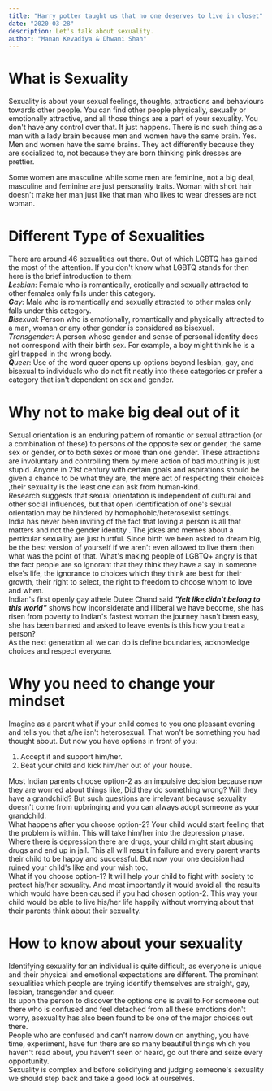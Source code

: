 ```yaml
---
title: "Harry potter taught us that no one deserves to live in closet"
date: "2020-03-28"
description: Let's talk about sexuality.
author: "Manan Kevadiya & Dhwani Shah"
---
```


# What is Sexuality

<p>Sexuality is about your sexual feelings, thoughts, attractions and behaviours towards other people. You can find other people physically, sexually or emotionally attractive, and all those things are a part of your sexuality. You don't have any control over that. It just happens. There is no such thing as a man with a lady brain because men and women have the same brain. Yes. Men and women have the same brains. They act differently because they are socialized to, not because they are born thinking pink dresses are prettier.</p>
<p>Some women are masculine while some men are feminine, not a big deal, masculine and feminine are just personality traits. Woman with short hair doesn't make her man just like that man who likes to wear dresses are not woman.</p>

# Different Type of Sexualities

There are around 46 sexualities out there. Out of which LGBTQ has gained the most of the attention. If you don't know what LGBTQ stands for then here is the brief introduction to them:<br>
_**L**esbian_: Female who is romantically, erotically and sexually attracted to other females only falls under this category.<br>
_**G**ay_: Male who is romantically and sexually attracted to other males only falls under this category.<br>
_**B**isexual_: Person who is emotionally, romantically and physically attracted to a man, woman or any other gender is considered as bisexual.<br>
_**T**ransgender_: A person whose gender and sense of personal identity does not correspond with their birth sex. For example, a boy might think he is a girl trapped in the wrong body.<br>
_**Q**ueer_: Use of the word queer opens up options beyond lesbian, gay, and bisexual to individuals who do not fit neatly into these categories or prefer a category that isn't dependent on sex and gender.<br>

# Why not to make big deal out of it

Sexual orientation is an enduring pattern of romantic or sexual attraction (or a combination of these) to persons of the opposite sex or gender, the same sex or gender, or to both sexes or more than one gender.
These attractions are involuntary and controlling them by mere action of bad mouthing is just stupid. Anyone in 21st century with certain goals and aspirations should be given a chance to be what they are, the mere act of respecting their choices ,their sexuality is the least one can ask from human-kind.<br>
Research suggests that sexual orientation is independent of cultural and other social influences, but that open identification of one's sexual orientation may be hindered by homophobic/heterosexist settings.<br>
India has never been inviting of the fact that loving a person is all that matters and not the gender identity . The jokes and memes about a perticular sexuality are just hurtful. Since birth we been asked to dream big, be the best version of yourself if we aren't even allowed to live them then what was the point of that.
What's making people of LGBTQ+ angry is that the fact people are so ignorant that they think they have a say in someone else's life, the ignorance to choices which they think are best for their growth, their right to select, the right to freedom to choose whom to love and when.<br>
Indian's first openly gay athele Dutee Chand said **_"felt like didn't belong to this world"_** shows how inconsiderate and illiberal we have become, she has risen from poverty to Indian's fastest woman the journey hasn't been easy, she has been banned and asked to leave events is this how you treat a person?<br>
As the next generation all we can do is define boundaries, acknowledge choices and respect everyone.

# Why you need to change your mindset

Imagine as a parent what if your child comes to you one pleasant evening and tells you that s/he isn't heterosexual. That won't be something you had thought about. But now you have options in front of you:

<ol>
<li>Accept it and support him/her.</li>
<li>Beat your child and kick him/her out of your house.</li>
</ol>
Most Indian parents choose option-2 as an impulsive decision because now they are worried about things like, Did they do something wrong? Will they have a grandchild? But such questions are irrelevant because sexuality doesn't come from upbringing and you can always adopt someone as your grandchild.<br>
What happens after you choose option-2? Your child would start feeling that the problem is within. This will take him/her into the depression phase. Where there is depression there are drugs, your child might start abusing drugs and end up in jail. This all will result in failure and every parent wants their child to be happy and successful. But now your one decision had ruined your child's like and your wish too.<br>
What if you choose option-1? It will help your child to fight with society to protect his/her sexuality. And most importantly it would avoid all the results which would have been caused if you had chosen option-2. This way your child would be able to live his/her life happily without worrying about that their parents think about their sexuality.<br>

# How to know about your sexuality

Identifying sexuality for an individual is quite difficult, as everyone is unique and their physical and emotional expectations are different. The prominent sexualities which people are trying identify themselves are straight, gay, lesbian, transgender and queer.<br>
Its upon the person to discover the options one is avail to.For someone out there who is confused and feel detached from all these emotions don't worry, asexuality has also been found to be one of the major choices out there.<br>
People who are confused and can't narrow down on anything, you have time, experiment, have fun there are so many beautiful things which you haven't read about, you haven't seen or heard, go out there and seize every opportunity.<br>
Sexuality is complex and before solidifying and judging someone's sexuality we should step back and take a good look at ourselves.
